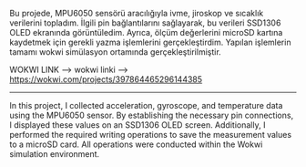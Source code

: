 Bu projede, MPU6050 sensörü aracılığıyla ivme, jiroskop ve sıcaklık verilerini topladım. İlgili pin bağlantılarını sağlayarak, bu verileri SSD1306 OLED ekranında görüntüledim. Ayrıca, ölçüm değerlerini microSD kartına kaydetmek için gerekli yazma işlemlerini gerçekleştirdim. Yapılan işlemlerin tamamı wokwi simülasyon ortamında gerçekleştirilmiştir.

WOKWI LINK --> wokwi linki -->  https://wokwi.com/projects/397864465296144385

--------------------------------------------------

In this project, I collected acceleration, gyroscope, and temperature data using the MPU6050 sensor. By establishing the necessary pin connections, I displayed these values on an SSD1306 OLED screen. Additionally, I performed the required writing operations to save the measurement values to a microSD card. All operations were conducted within the Wokwi simulation environment.

